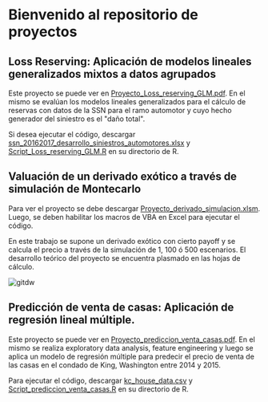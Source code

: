 # Bienvenido al repositorio de proyectos
## Loss Reserving: Aplicación de modelos lineales generalizados mixtos a datos agrupados

Este proyecto se puede ver en [Proyecto_Loss_reserving_GLM.pdf](https://github.com/augustod-prieto/projects/blob/aaf2ddb39961cff402519f8ed7b3c69c761642df/Proyecto_Loss_reserving_GLM.pdf).
En el mismo se evalúan los modelos lineales generalizados para el cálculo de reservas con datos de la SSN para el ramo automotor y cuyo hecho generador del siniestro es el "daño total". 

Si desea ejecutar el código, descargar [ssn_20162017_desarrollo_siniestros_automotores.xlsx](https://github.com/augustod-prieto/projects/blob/aaf2ddb39961cff402519f8ed7b3c69c761642df/ssn_20162017_desarrollo_siniestros_automotores.xlsx) y [Script_Loss_reserving_GLM.R](https://github.com/augustod-prieto/projects/blob/aaf2ddb39961cff402519f8ed7b3c69c761642df/Script_Loss_reserving_GLM.R) en su directorio de R.

## Valuación de un derivado exótico a través de simulación de Montecarlo

Para ver el proyecto se debe descargar [Proyecto_derivado_simulacion.xlsm](https://github.com/augustod-prieto/projects/blob/aaf2ddb39961cff402519f8ed7b3c69c761642df/Proyecto_derivado_simulacion.xlsm). Luego, se deben habilitar los macros de VBA en Excel para ejecutar el código.

En este trabajo se supone un derivado exótico con cierto payoff y se calcula el precio a través de la simulación de 1, 100 ó 500 escenarios. El desarrollo teórico del proyecto se encuentra plasmado en las hojas de cálculo.

![gitdw](https://user-images.githubusercontent.com/87995100/129102694-78919a8e-b606-4a4c-b144-2b7264d5f35d.png)

## Predicción de venta de casas: Aplicación de regresión lineal múltiple.

Este proyecto se puede ver en [Proyecto_prediccion_venta_casas.pdf](https://github.com/augustod-prieto/projects/blob/aaf2ddb39961cff402519f8ed7b3c69c761642df/Proyecto_prediccion_venta_casas.pdf). En el mismo se realiza exploratory data analysis, feature engineering
y luego se aplica un modelo de regresión múltiple para predecir el precio de venta de las casas en el condado de King, Washington entre 2014 y 2015.

Para ejecutar el código, descargar [kc_house_data.csv](https://github.com/augustod-prieto/projects/blob/aaf2ddb39961cff402519f8ed7b3c69c761642df/kc_house_data.csv) y [Script_prediccion_venta_casas.R](https://github.com/augustod-prieto/projects/blob/aaf2ddb39961cff402519f8ed7b3c69c761642df/Script_prediccion_venta_casas.R) en su directorio de R.
